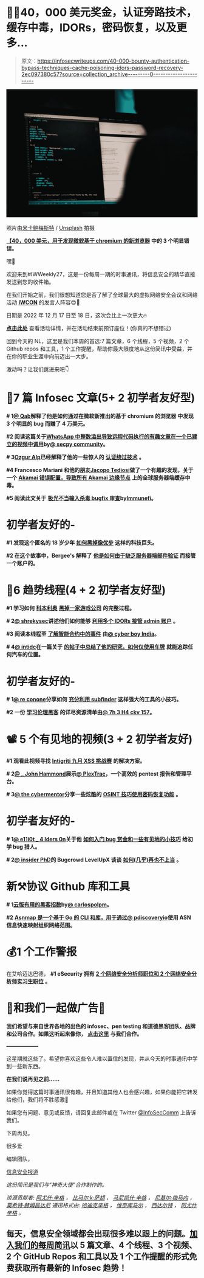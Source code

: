 # 👩‍💻40，000 美元奖金，认证旁路技术，缓存中毒，IDORs，密码恢复，以及更多…

> 原文：<https://infosecwriteups.com/40-000-bounty-authentication-bypass-techniques-cache-poisoning-idors-password-recovery-2ec097380c57?source=collection_archive---------0----------------------->

![](img/b31cf28d173a6e475c84501434e7b6ae.png)

照片由[米卡鲍梅斯特](https://unsplash.com/@mbaumi?utm_source=ghost&utm_medium=referral&utm_campaign=api-credit) / [Unsplash](https://unsplash.com/?utm_source=ghost&utm_medium=referral&utm_campaign=api-credit) 拍摄

[**【40，000 美元，用于发现微软基于 chromium 的新浏览器**](https://leucosite.com/Edge-Chromium-EoP-RCE/) **中的 3 个明显错误。**

嘿👋

欢迎来到#IWWeekly27，这是一份每周一期的时事通讯，将信息安全的精华直接发送到您的收件箱。

在我们开始之前，我们很想知道您是否了解了全球最大的虚拟网络安全会议和网络活动 [**IWCON**](https://iwcon.live/) 的发言人阵容😍🙌

日期是 2022 年 12 月 17 日至 18 日，这次会比上一次更大🔥

[**点击此处**](https://iwcon.live/) 查看活动详情，并在活动结束前预订座位！(你真的不想错过)

回到今天的 NL，这里是我们本周的首选:7 篇文章，6 个线程，5 个视频，2 个 Github repos 和工具，1 个工作提醒，帮助你最大限度地从这份简讯中受益，并在你的职业生涯中向前迈出一大步。

激动吗？让我们跳进来吧👇

# 📝7 篇 Infosec 文章(5+ 2 初学者友好型)

**# 1**[**@ Qab**](https://twitter.com/Qab?t=oHdc8T2x-ynG3KndEg6btg&s=09)**解释了他是如何通过在微软新推出的基于 chromium 的浏览器** **中发现 3 个明显的 bug 而赚了 4 万美元。**

**#2 阅读这篇关于**[**WhatsApp 中整数溢出导致远程代码执行的有趣文章在一个已建立的视频中调用**](/cve-2022-36934-an-integer-overflow-in-whatsapp-leading-to-remote-code-execution-in-an-established-e0fc4e2cd900)**by**[**@ secpy community**](https://twitter.com/SecPyCommunity?t=-e_NV9zoVH613FoxVr-ptw&s=09)**。**

**# 3**[**Ozgur Alp**](https://twitter.com/ozgur_bbh?t=2wvIvrTYx4sYDRbq35LFLw&s=09)**已经解释了他的一些惊人的** [**认证绕过技术**](https://www.synack.com/blog/exploits-explained-5-unusual-authentication-bypass-techniques/?utm_content=222702763&utm_medium=social&utm_source=twitter&hss_channel=tw-2485761421) **。**

**#4 Francesco Mariani 和他的朋友**[**Jacopo Tediosi**](https://twitter.com/jacopotediosi?t=cRHWjNDcLLg_e1MQrCChZw&s=09)**做了一个有趣的发现，关于一个** [**Akamai 错误配置，导致所有 Akamai 边缘节点**](https://medium.com/@jacopotediosi/worldwide-server-side-cache-poisoning-on-all-akamai-edge-nodes-50k-bounty-earned-f97d80f3922b) **上的全球服务器端缓存中毒。**

**#5 阅读此文关于** [**极光不当输入杀毒 bugfix 审查**](https://medium.com/immunefi/aurora-improper-input-sanitization-bugfix-review-a9376dac046f)**by**[**Immunefi**](https://twitter.com/immunefi)**。**

# 初学者友好的-

**#1 发现这个匿名的 18 岁少年** [**如何黑掉像优步**](https://securityboat.in/power-of-social-engineering-uber-hack-2022/) **这样的科技巨头。**

**#2 在这个故事中，Bergee's 解释了** [**他是如何由于缺乏服务器端邮件验证**](https://bergee.it/blog/blind-account-takeover/) **而接管一个账户的。**

# 🧵6 趋势线程(4 + 2 初学者友好型)

**#1 学习如何** [**科本利奥**](https://twitter.com/hacker_?lang=en) [**黑掉一家游戏公司**](https://twitter.com/hacker_/status/1575466233784258560?t=zJ_1V8cNTpzGWpUKHY3tBA&s=19) **的完整过程。**

**# 2**[**@ shrekysec**](https://twitter.com/shrekysec)**讲述他们如何能够** [**利用多个 IDORs 接管 admin 账户**](https://twitter.com/shrekysec/status/1575806883553837057?t=jMD_K7F4xqqjqtEYNW7WYA&s=19) **。**

**#3 阅读本线程至** [**了解智能合约中的事件**](https://twitter.com/cyberboyIndia/status/1574384225008357380?t=z_GxudOzQLw5kKCzCXh7Iw&s=19) **由**[**@ cyber boy India**](https://twitter.com/cyberboyIndia)**。**

**# 4**[**@ intidc**](https://twitter.com/intidc)**在一篇关于** [**的帖子中总结了他的研究，如何仅使用车牌**](https://twitter.com/intidc/status/1574263808607997953?s=46&t=dHrGNl2hw8yVyNsmQMxOJw) **就能追踪任何汽车的位置。**

# 初学者友好的-

**# 1**[**@ re conone**](https://twitter.com/ReconOne_bk)**分享如何** [**充分利用 subfinder**](https://twitter.com/ReconOne_bk/status/1574339345166704643?t=om66KkxyzlFUc7b4rswOPg&s=19) **这样强大的工具的小技巧。**

**#2 一份** [**学习伦理黑客**](https://twitter.com/7h3h4ckv157/status/1575875803744591872?t=IDk6pelugi64IU6sUoS3YQ&s=19) **的详尽资源清单由**[**@ 7h 3 H4 ckv 157**](https://twitter.com/7h3h4ckv157)**。**

# 📽️ 5 个有见地的视频(3 + 2 初学者友好)

**#1 观看此视频寻找** [**Intigriti 九月 XSS 挑战赛**](https://youtu.be/0H-p6WxX0WU) **的解决方案。**

**# 2**[**@ _ John Hammond**](https://twitter.com/_JohnHammond)**展示**[**@ PlexTrac**](https://twitter.com/PlexTrac)**，一个高效的 pentest 报告和管理平台。**

**# 3**[**@ the cybermentor**](https://twitter.com/thecybermentor)**分享一些炫酷的** [**OSINT 技巧使用密码恢复功能**](https://www.youtube.com/watch?v=yMuNNTSjQlc) **。**

# 初学者友好的-

**# 1**[**@ e11i0t _ 4 lders 0n**](https://twitter.com/e11i0t_4lders0n)**关于他** [**如何入门 bug 赏金和一些有见地的小技巧**](https://youtu.be/R94NfBeLeiI) **给初学 bug 猎人。**

**# 2**[**@ insider PhD**](https://twitter.com/InsiderPhD)**的 Bugcrowd LevelUpX 谈谈** [**如何(几乎)再也不上当**](https://youtu.be/Ae0s4ow7nWc) **。**

# 新⚒️协议 Github 库和工具

**# 1**[**云版有用的黑客招数**](https://github.com/carlospolop/hacktricks-cloud)**by**[**@ carlospolpm**](https://twitter.com/carlospolopm)**。**

**#2** [**Asnmap 是一个基于 Go 的 CLI 和库，用于通过**](https://github.com/projectdiscovery/asnmap)[**@ pdiscoveryio**](https://twitter.com/pdiscoveryio)**使用 ASN** **信息快速映射组织网络范围。**

# 💰1 个工作警报

在艾哈迈达巴德， **#1 eSecurity 拥有** [**2 个网络安全分析师职位和 2 个网络安全分析师实习生职位**](https://www.linkedin.com/posts/smitbshah_%3F%3F%3F%3F%3F%3F%3F%3F%3F-%3F%3F-%3F%3F%3F%3F%3F%3F-activity-6981596865775460352-kA-r/?utm_source=share&utm_medium=member_android) **。**

# 💸和我们一起做广告💸

**我们希望与来自世界各地的出色的 infosec、pen testing 和道德黑客团队、品牌和公司合作。如果这听起来像你，** [**点击这里**](https://docs.google.com/forms/d/e/1FAIpQLSfb_v6aVoJUpKBcrEV7HgoZ8FL20QWUFDTWTkxZjQHp5UEhiA/viewform) **与我们合作。**

**——————**

这星期就这些了。希望你喜欢这些令人难以置信的发现，并从今天的时事通讯中学到一些新东西。

**在我们说再见之前……**

如果你觉得这篇时事通讯很有趣，并且知道其他人也会感兴趣，如果你能把它转发给他们，我们将不胜感激📨

如果您有问题、意见或反馈，请回复此邮件或在 Twitter [@InfoSecComm](https://twitter.com/InfoSecComm) 上告诉我们。

下周再见。

很多爱

编辑团队，

[信息安全报道](https://infosecwriteups.com/)

*这份简讯是我们与“神奇大使”合作制作的。*

*资源贡献者:* [*阿尤什·辛格*](https://twitter.com/AyushSingh1098) *，* [*比马尔·k·萨胡*](https://twitter.com/srb1mal) *，* [*马尼凯什·辛格*](https://twitter.com/X71n0?t=WYKqmnE22AY_ZAq73FeCOA&s=09) *，* [*尼基尔·梅马内*](https://twitter.com/NikhilMemane09) *，* [*莫希特·赫姆昌达尼*](https://twitter.com/mohitkchandani)
*通迅格式由:* [*哈迪克辛格*](https://twitter.com/Kxddah?t=_Ghby7u5rNBfUxzzjEZUUw&s=09) *，* [*维奈库马尔*](https://twitter.com/R007_BR34K3R) *，* [*西达尔特*](https://twitter.com/illucist_) *，* [*阿尤什辛格*](https://twitter.com/AyushSingh1098) *。*

## 每天，信息安全领域都会出现很多难以跟上的问题。[加入我们的每周简讯](https://weekly.infosecwriteups.com/)以 5 篇文章、4 个线程、3 个视频、2 个 GitHub Repos 和工具以及 1 个工作提醒的形式免费获取所有最新的 Infosec 趋势！